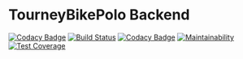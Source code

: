 # TourneyBikePolo Backend

[![Codacy Badge](https://api.codacy.com/project/badge/Grade/c7ec14ed9106413785395f073afdb965)](https://app.codacy.com/app/eiei0/tourneybikepolo-be?utm_source=github.com&utm_medium=referral&utm_content=eiei0/tourneybikepolo-be&utm_campaign=Badge_Grade_Dashboard)
[![Build Status](https://travis-ci.org/nguyenmv2/tourneybikepolo-be.svg?branch=master)](https://travis-ci.org/nguyenmv2/tourneybikepolo-be)
[![Codacy Badge](https://api.codacy.com/project/badge/Grade/4359cf4c86364e3f83a681defc667d15)](https://app.codacy.com/app/nguyenmv2/tourneybikepolo-be?utm_source=github.com&utm_medium=referral&utm_content=nguyenmv2/tourneybikepolo-be&utm_campaign=badger)
[![Maintainability](https://api.codeclimate.com/v1/badges/2da9dff664003cbfb81c/maintainability)](https://codeclimate.com/github/nguyenmv2/tourneybikepolo-be/maintainability)
[![Test Coverage](https://api.codeclimate.com/v1/badges/2da9dff664003cbfb81c/test_coverage)](https://codeclimate.com/github/nguyenmv2/tourneybikepolo-be/test_coverage)
